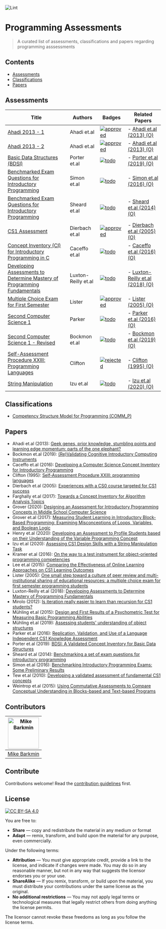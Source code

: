 ![Lint](https://github.com/mikebarkmin/awesome-programming-assessments/workflows/Lint/badge.svg)

# Programming Assessments

 > A curated list of assessments, classifications and papers regarding programming asssessments

## Contents

- [Assessments](#assessments)
- [Classifications](#classifications)
- [Papers](#papers)


## Assessments

| Title | Authors | Badges | Related Papers |
| ----- | ------- | --------- | -------------- |
| [Ahadi 2013 - 1](src/assessments/ahadi_2013_1.yaml) | Ahadi et.al | [![approved](https://img.shields.io/badge/openpatch-approved-98ff98)](#) | - [Ahadi et.al (2013) (O)](#ahadi_2013) |
| [Ahadi 2013 - 2](src/assessments/ahadi_2013_2.yaml) | Ahadi et.al | [![approved](https://img.shields.io/badge/openpatch-approved-98ff98)](#) | - [Ahadi et.al (2013) (O)](#ahadi_2013) |
| [Basic Data Structures (BDSI)](src/assessments/porter_2019.yaml) | Porter et.al | [![todo](https://img.shields.io/badge/openpatch-todo-lightgrey)](#) | - [Porter et.al (2019) (O)](#porter_2019) |
| [Benchmarked Exam Questions for Introductory Programming](src/assessments/simon_2016.yaml) | Simon et.al | [![todo](https://img.shields.io/badge/openpatch-todo-lightgrey)](#) | - [Simon et.al (2016) (O)](#simon_2016) |
| [Benchmarked Exam Questions for Introductory Programming](src/assessments/sheard_2014.yaml) | Sheard et.al | [![todo](https://img.shields.io/badge/openpatch-todo-lightgrey)](#) | - [Sheard et.al (2014) (O)](#sheard_2014) |
| [CS1 Assessment](src/assessments/dierbach_2005.yaml) | Dierbach et.al | [![approved](https://img.shields.io/badge/openpatch-approved-98ff98)](#) | - [Dierbach et.al (2005) (O)](#dierbach_2005) |
| [Concept Inventory (CI) for Introductory Programming in C](src/assessments/caceffo_2016.yaml) | Caceffo et.al | [![todo](https://img.shields.io/badge/openpatch-todo-lightgrey)](#) | - [Caceffo et.al (2016) (O)](#caceffo_2016) |
| [Developing Assessments to Determine Mastery of Programming Fundamentals](src/assessments/luxton-reilly_2018.yaml) | Luxton-Reilly et.al | [![todo](https://img.shields.io/badge/openpatch-todo-lightgrey)](#) | - [Luxton-Reilly et.al (2018) (O)](#luxton-reilly_2018) |
| [Multiple Choice Exam for First Semester](src/assessments/lister_2005.yaml) | Lister | [![approved](https://img.shields.io/badge/openpatch-approved-98ff98)](#) | - [Lister (2005) (O)](#lister_2005) |
| [Second Computer Science 1](src/assessments/parker_2016.yaml) | Parker | [![todo](https://img.shields.io/badge/openpatch-todo-lightgrey)](#) | - [Parker et.al (2016) (O)](#parker_2016) |
| [Second Computer Science 1 - Revised](src/assessments/bockmon_2019.yaml) | Bockmon et.al | [![todo](https://img.shields.io/badge/openpatch-todo-lightgrey)](#) | - [Bockmon et.al (2019) (O)](#bockmon_2019) |
| [Self-Assessment Procedure XXIII: Programming Languages](src/assessments/clifton_1995.yaml) | Clifton | [![rejected](https://img.shields.io/badge/openpatch-rejected-red)](#) | - [Clifton (1995) (O)](#clifton_1995) |
| [String Manipulation](src/assessments/izu_2020.yaml) | Izu et.al | [![todo](https://img.shields.io/badge/openpatch-todo-lightgrey)](#) | - [Izu et.al (2020) (O)](#izu_2020) |


## Classifications

- [Competency Structure Model for Programming (COMM_P)](src/classifications/commp_model.yaml)


## Papers

- <a id="ahadi_2013">Ahadi et.al (2013)</a>: [Geek genes, prior knowledge, stumbling points and learning edge momentum: parts of the one elephant?](https://doi.org/10.1145/2493394.2493416)
- <a id="bockmon_2019">Bockmon et.al (2019)</a>: [(Re)Validating Cognitive Introductory Computing Instruments](https://doi.org/10.1145/3287324.3287372)
- <a id="caceffo_2016">Caceffo et.al (2016)</a>: [Developing a Computer Science Concept Inventory for Introductory Programming](https://doi.org/10.1145/2839509.2844559)
- <a id="clifton_1995">Clifton (1995)</a>: [Self-Assessment Procedure XXIII: programming languages](https://doi.org/10.1145/203356.203378)
- <a id="dierbach_2005">Dierbach et.al (2005)</a>: [Experiences with a CS0 course targeted for CS1 success](https://doi.org/10.1145/1047344.1047453)
- <a id="farghally_2017">Farghally et.al (2017)</a>: [Towards a Concept Inventory for Algorithm Analysis Topics](https://doi.org/10.1145/3017680.3017756)
- <a id="grover_2020">Grover (2020)</a>: [Designing an Assessment for Introductory Programming Concepts in Middle School Computer Science](https://doi.org/10.1145/3328778.3366896)
- <a id="grover_2017">Grover et.al (2017)</a>: [Measuring Student Learning in Introductory Block-Based Programming: Examining Misconceptions of Loops, Variables, and Boolean Logic](https://doi.org/10.1145/3017680.3017723)
- <a id="henry_2020">Henry et.al (2020)</a>: [Developing an Assessment to Profile Students based on their Understanding of the Variable Programming Concept](https://doi.org/10.1145/3341525.3387400)
- <a id="izu_2020">Izu et.al (2020)</a>: [Assessing CS1 Design Skills with a String Manipulation Task](https://doi.org/10.1145/3341525.3387382)
- <a id="kramer_2016">Kramer et.al (2016)</a>: [On the way to a test instrument for object-oriented programming competencies](https://doi.org/10.1145/2999541.2999544)
- <a id="lee_2015">Lee et.al (2015)</a>: [Comparing the Effectiveness of Online Learning Approaches on CS1 Learning Outcomes](https://doi.org/10.1145/2787622.2787709)
- <a id="lister_2005">Lister (2005)</a>: [One small step toward a culture of peer review and multi-institutional sharing of educational resources: a multiple choice exam for first semester programming students](https://doi.org/10.5555/1082424.1082444)
- <a id="luxton-reilly_2018">Luxton-Reilly et.al (2018)</a>: [Developing Assessments to Determine Mastery of Programming Fundamentals](https://doi.org/10.1145/3174781.3174784)
- <a id="mirolo_2012">Mirolo (2012)</a>: [Is iteration really easier to learn than recursion for CS1 students?](https://doi.org/10.1145/2361276.2361296)
- <a id="muhling_2015">Mühling et.al (2015)</a>: [Design and First Results of a Psychometric Test for Measuring Basic Programming Abilities](https://doi.org/10.1145/2818314.2818320)
- <a id="muhling_2019">Mühling et.al (2019)</a>: [Assessing students&#39; understanding of object structures](https://doi.org/10.1145/3364510.3364511)
- <a id="parker_2016">Parker et.al (2016)</a>: [Replication, Validation, and Use of a Language Independent CS1 Knowledge Assessment](https://doi.org/10.1145/2960310.2960316)
- <a id="porter_2019">Porter et.al (2019)</a>: [BDSI: A Validated Concept Inventory for Basic Data Structures](https://doi.org/10.1145/3291279.3339404)
- <a id="sheard_2014">Sheard et.al (2014)</a>: [Benchmarking a set of exam questions for introductory programming](https://doi.org/10.5555/2667490.2667504)
- <a id="simon_2016">Simon et.al (2016)</a>: [Benchmarking Introductory Programming Exams: Some Preliminary Results](https://doi.org/10.1145/2960310.2960337)
- <a id="tew_2010">Tew et.al (2010)</a>: [Developing a validated assessment of fundamental CS1 concepts](https://doi.org/10.1145/1734263.1734297)
- <a id="weintrop_2015">Weintrop et.al (2015)</a>: [Using Commutative Assessments to Compare Conceptual Understanding in Blocks-based and Text-based Programs](https://doi.org/10.1145/2787622.2787721)


## Contributors


|  [<img alt="Mike Barkmin" src="https://avatars1.githubusercontent.com/u/2592379?s=460&u=d599a9f90b2c8e8b3d328d3f02bce36043bcfe76&v=4" width="100px">](https://www.barkmin.eu) |
|-------------- | 
| [Mike Barkmin](https://www.barkmin.eu) | 



## Contribute

Contributions welcome! Read the [contribution guidelines](contributing.md) first.


## License

[![CC BY-SA 4.0](https://mirrors.creativecommons.org/presskit/buttons/88x31/svg/by-sa.svg)](https://creativecommons.org/licenses/by-sa/4.0)

You are free to:
- **Share** — copy and redistribute the material in any medium or format
- **Adapt** — remix, transform, and build upon the material for any purpose, even commercially.

Under the following terms:

- **Attribution** — You must give appropriate credit, provide a link to the license, and indicate if changes were made. You may do so in any reasonable manner, but not in any way that suggests the licensor endorses you or your use.
- **ShareAlike** — If you remix, transform, or build upon the material, you must distribute your contributions under the same license as the original.
- **No additional restrictions** — You may not apply legal terms or technological measures that legally restrict others from doing anything the license permits.

The licensor cannot revoke these freedoms as long as you follow the license terms.
